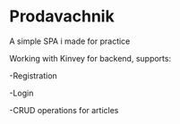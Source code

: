 # Prodavachnik

A simple SPA i made for practice

Working with Kinvey for backend, supports:

-Registration

-Login

-CRUD operations for articles
